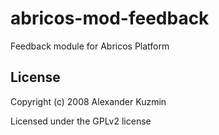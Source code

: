 # abricos-mod-feedback

Feedback module for Abricos Platform


## License
Copyright (c) 2008 Alexander Kuzmin

Licensed under the GPLv2 license